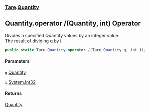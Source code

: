 ### [Tare](Tare.md 'Tare').[Quantity](Tare.Quantity.md 'Tare.Quantity')

## Quantity.operator /(Quantity, int) Operator

Divides a specified Quantity values by an integer value.  
<returns>The result of dividing q by i.</returns>

```csharp
public static Tare.Quantity operator /(Tare.Quantity q, int i);
```
#### Parameters

<a name='Tare.Quantity.op_Division(Tare.Quantity,int).q'></a>

`q` [Quantity](Tare.Quantity.md 'Tare.Quantity')

<a name='Tare.Quantity.op_Division(Tare.Quantity,int).i'></a>

`i` [System.Int32](https://docs.microsoft.com/en-us/dotnet/api/System.Int32 'System.Int32')

#### Returns
[Quantity](Tare.Quantity.md 'Tare.Quantity')